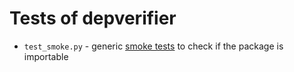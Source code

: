 <!--
SPDX-FileCopyrightText: © 2025 open-nudge <https://github.com/open-nudge>
SPDX-FileContributor: szymonmaszke <github@maszke.co>

SPDX-License-Identifier: Apache-2.0
-->

# Tests of depverifier

- `test_smoke.py` - generic
    [smoke tests](https://grafana.com/blog/2024/01/30/smoke-testing/)
    to check if the package is importable

<!-- Describe your testing here -->
